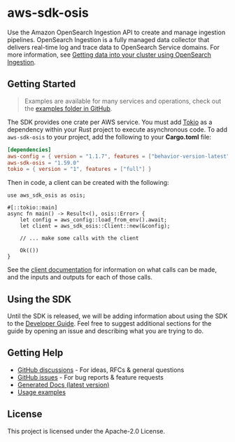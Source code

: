 # aws-sdk-osis

Use the Amazon OpenSearch Ingestion API to create and manage ingestion pipelines. OpenSearch Ingestion is a fully managed data collector that delivers real-time log and trace data to OpenSearch Service domains. For more information, see [Getting data into your cluster using OpenSearch Ingestion](https://docs.aws.amazon.com/opensearch-service/latest/developerguide/ingestion.html).

## Getting Started

> Examples are available for many services and operations, check out the
> [examples folder in GitHub](https://github.com/awslabs/aws-sdk-rust/tree/main/examples).

The SDK provides one crate per AWS service. You must add [Tokio](https://crates.io/crates/tokio)
as a dependency within your Rust project to execute asynchronous code. To add `aws-sdk-osis` to
your project, add the following to your **Cargo.toml** file:

```toml
[dependencies]
aws-config = { version = "1.1.7", features = ["behavior-version-latest"] }
aws-sdk-osis = "1.59.0"
tokio = { version = "1", features = ["full"] }
```

Then in code, a client can be created with the following:

```rust,no_run
use aws_sdk_osis as osis;

#[::tokio::main]
async fn main() -> Result<(), osis::Error> {
    let config = aws_config::load_from_env().await;
    let client = aws_sdk_osis::Client::new(&config);

    // ... make some calls with the client

    Ok(())
}
```

See the [client documentation](https://docs.rs/aws-sdk-osis/latest/aws_sdk_osis/client/struct.Client.html)
for information on what calls can be made, and the inputs and outputs for each of those calls.

## Using the SDK

Until the SDK is released, we will be adding information about using the SDK to the
[Developer Guide](https://docs.aws.amazon.com/sdk-for-rust/latest/dg/welcome.html). Feel free to suggest
additional sections for the guide by opening an issue and describing what you are trying to do.

## Getting Help

* [GitHub discussions](https://github.com/awslabs/aws-sdk-rust/discussions) - For ideas, RFCs & general questions
* [GitHub issues](https://github.com/awslabs/aws-sdk-rust/issues/new/choose) - For bug reports & feature requests
* [Generated Docs (latest version)](https://awslabs.github.io/aws-sdk-rust/)
* [Usage examples](https://github.com/awslabs/aws-sdk-rust/tree/main/examples)

## License

This project is licensed under the Apache-2.0 License.

